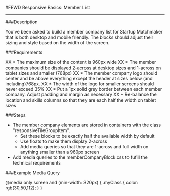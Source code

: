 #FEWD Responsive Basics: Member List

---


###Description

You've been asked to build a member company list for Startup Matchmaker that is both desktop and mobile friendly. The blocks should adjust their sizing and style based on the width of the screen.


###Requirements

XX * The maximum size of the content is 960px wide
XX * The member companies should be displayed 2-across at desktop sizes and 1-across on tablet sizes and smaller (768px)
XX * The member company logo should center and be above everything except the header at sizes below (and including)768px.
XX * The width of the logo for smaller screens should never exceed 35%
XX * Put a 1px solid grey border between each member company.  Adjust padding and margin as necessary
XX * Re-balance the location and skills columns so that they are each half the width on tablet sizes


###Steps

* The member company elements are stored in containers with the class "responsiveTileGroupItem".
    * Set these blocks to be exactly half the available width by default
    * Use floats to make them display 2-across
    * Add media queries so that they are 1-across and full width on anything smaller than a 960px screen
* Add media queries to the memberCompanyBlock.css to fufill the technical requirements


###Example Media Query

@media only screen and (min-width: 320px) {
    .myClass {
        color: rgb(30,50,112);
    }
}